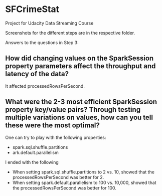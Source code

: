 # SFCrimeStat
Project for Udacity Data Streaming Course

Screenshots for the different steps are in the respective folder.

Answers to the questions in Step 3:



## How did changing values on the SparkSession property parameters affect the throughput and latency of the data?
It affected processedRowsPerSecond.

## What were the 2-3 most efficient SparkSession property key/value pairs? Through testing multiple variations on values, how can you tell these were the most optimal?

One can try to play with the following properties:
- spark.sql.shuffle.partitions
- ark.default.parallelism

I ended with the following
- When setting spark.sql.shuffle.partitions to 2 vs. 10, showed that the processedRowsPerSecond was better for 2.
- When setting spark.default.parallelism to 100 vs. 10,000, showed that the processedRowsPerSecond was better for 100.
